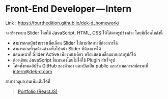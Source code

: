 # Front-End Developer — Intern
Link : https://fourthedition.github.io/dek-d_homework/

จงสร้างระบบ Slider โดยใช้ JavaScript, HTML, CSS ให้ได้ตามรูปข้างล่าง โดยมีเงื่อนไขดังนี้
- สามารถกดปุ่มซ้ายขวาเพื่อเลื่อน Slider ไปตามทิศทางที่ต้องการได้
- สามารถกดที่จุดด้านล่างเพื่อไปหน้า Slider ที่ต้องการได้
- แสดงหน้าที่ Slider Active เพียงหน้าเดียว หรือแสดงเหลื่อมแบบตามรูปก็ได้
- ต้องเขียน JavaScript ขึ้นมาเองโดยไม่ได้ใช้ Plugin สำเร็จรูป
- โค้ดทั้งหมดอัปขึ้น GitHub ของตัวเอง และเปิดเป็น public และส่งเมลการสมัครมาที่ intern@dek-d.com

สามารถดูผลงานเพิ่มเติ่มได้ที่ 
> [Portfolio (ReactJS)](https://sirawit-portfolio.web.app/)